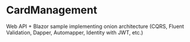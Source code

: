 # CardManagement
Web API + Blazor sample implementing onion architecture (CQRS, Fluent Validation, Dapper, Automapper, Identity with JWT, etc.)
